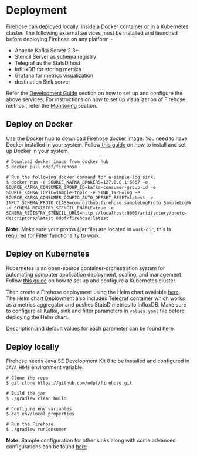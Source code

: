 # Deployment

Firehose can deployed locally, inside a Docker container or in a Kubernetes cluster. The following external services must be installed and launched before deploying Firehose on any platform -

- Apache Kafka Server 2.3+
- Stencil Server as schema registry
- Telegraf as the StatsD host
- InfluxDB for storing metrics
- Grafana for metrics visualization
- destination Sink server

Refer the [Development Guide](../contribute/development.md) section on how to set up and configure the above services. For instructions on how to set up visualization of Firehose metrics , refer the [Monitoring ](../concepts/monitoring.md#setting-up-grafana-with-firehose)section.

## Deploy on Docker

Use the Docker hub to download Firehose [docker image](https://hub.docker.com/r/odpf/firehose/). You need to have Docker installed in your system. Follow[ this guide](https://www.docker.com/products/docker-desktop) on how to install and set up Docker in your system.

```text
# Download docker image from docker hub
$ docker pull odpf/firehose

# Run the following docker command for a simple log sink.
$ docker run -e SOURCE_KAFKA_BROKERS=127.0.0.1:6667 -e SOURCE_KAFKA_CONSUMER_GROUP_ID=kafka-consumer-group-id -e SOURCE_KAFKA_TOPIC=sample-topic -e SINK_TYPE=log -e SOURCE_KAFKA_CONSUMER_CONFIG_AUTO_OFFSET_RESET=latest -e INPUT_SCHEMA_PROTO_CLASS=com.github.firehose.sampleLogProto.SampleLogMessage -e SCHEMA_REGISTRY_STENCIL_ENABLE=true -e SCHEMA_REGISTRY_STENCIL_URLS=http://localhost:9000/artifactory/proto-descriptors/latest odpf/firehose:latest
```

**Note:** Make sure your protos \(.jar file\) are located in `work-dir`, this is required for Filter functionality to work.

## Deploy on Kubernetes

Kubernetes is an open-source container-orchestration system for automating computer application deployment, scaling, and management. Follow [this guide](https://kubernetes.io/docs/setup/) on how to set up and configure a Kubernetes cluster.

Then create a Firehose deployment using the Helm chart available [here](https://github.com/odpf/charts/tree/main/stable/firehose). The Helm chart Deployment also includes Telegraf container which works as a metrics aggregator and pushes StatsD metrics to InfluxDB. Make sure to configure all Kafka, sink and filter parameters in `values.yaml` file before deploying the Helm chart.

Description and default values for each parameter can be found[ here](https://github.com/odpf/charts/tree/main/stable/firehose#values).

## Deploy locally

Firehose needs Java SE Development Kit 8 to be installed and configured in `JAVA_HOME` environment variable.

```text
# Clone the repo
$ git clone https://github.com/odpf/firehose.git

# Build the jar
$ ./gradlew clean build

# Configure env variables
$ cat env/local.properties

# Run the Firehose
$ ./gradlew runConsumer
```

**Note:** Sample configuration for other sinks along with some advanced configurations can be found [here](https://github.com/odpf/firehose/blob/main/docs/reference/configuration.md)
